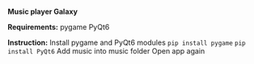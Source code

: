 **Music player Galaxy**

**Requirements:**
pygame
PyQt6

**Instruction:**
Install pygame and PyQt6 modules
```pip install pygame```
```pip install PyQt6```
Add music into music folder
Open app again
